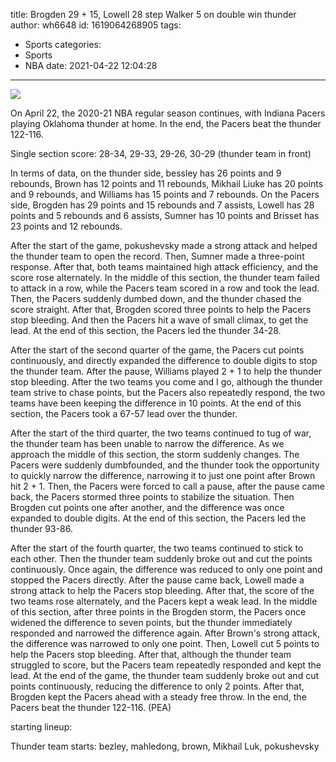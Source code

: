 title: Brogden 29 + 15, Lowell 28 step Walker 5 on double win thunder
author: wh6648
id: 1619064268905
tags: 
- Sports
categories: 
- Sports
- NBA
date: 2021-04-22 12:04:28
---
![](https://p5.itc.cn/q_70/images01/20210422/ed42bff506454b40b338613fdd722b94.jpeg)


On April 22, the 2020-21 NBA regular season continues, with Indiana Pacers playing Oklahoma thunder at home. In the end, the Pacers beat the thunder 122-116.

Single section score: 28-34, 29-33, 29-26, 30-29 (thunder team in front)

In terms of data, on the thunder side, bessley has 26 points and 9 rebounds, Brown has 12 points and 11 rebounds, Mikhail Liuke has 20 points and 9 rebounds, and Williams has 15 points and 7 rebounds. On the Pacers side, Brogden has 29 points and 15 rebounds and 7 assists, Lowell has 28 points and 5 rebounds and 6 assists, Sumner has 10 points and Brisset has 23 points and 12 rebounds.

After the start of the game, pokushevsky made a strong attack and helped the thunder team to open the record. Then, Sumner made a three-point response. After that, both teams maintained high attack efficiency, and the score rose alternately. In the middle of this section, the thunder team failed to attack in a row, while the Pacers team scored in a row and took the lead. Then, the Pacers suddenly dumbed down, and the thunder chased the score straight. After that, Brogden scored three points to help the Pacers stop bleeding. And then the Pacers hit a wave of small climax, to get the lead. At the end of this section, the Pacers led the thunder 34-28.

After the start of the second quarter of the game, the Pacers cut points continuously, and directly expanded the difference to double digits to stop the thunder team. After the pause, Williams played 2 + 1 to help the thunder stop bleeding. After the two teams you come and I go, although the thunder team strive to chase points, but the Pacers also repeatedly respond, the two teams have been keeping the difference in 10 points. At the end of this section, the Pacers took a 67-57 lead over the thunder.

After the start of the third quarter, the two teams continued to tug of war, the thunder team has been unable to narrow the difference. As we approach the middle of this section, the storm suddenly changes. The Pacers were suddenly dumbfounded, and the thunder took the opportunity to quickly narrow the difference, narrowing it to just one point after Brown hit 2 + 1. Then, the Pacers were forced to call a pause, after the pause came back, the Pacers stormed three points to stabilize the situation. Then Brogden cut points one after another, and the difference was once expanded to double digits. At the end of this section, the Pacers led the thunder 93-86.

After the start of the fourth quarter, the two teams continued to stick to each other. Then the thunder team suddenly broke out and cut the points continuously. Once again, the difference was reduced to only one point and stopped the Pacers directly. After the pause came back, Lowell made a strong attack to help the Pacers stop bleeding. After that, the score of the two teams rose alternately, and the Pacers kept a weak lead. In the middle of this section, after three points in the Brogden storm, the Pacers once widened the difference to seven points, but the thunder immediately responded and narrowed the difference again. After Brown's strong attack, the difference was narrowed to only one point. Then, Lowell cut 5 points to help the Pacers stop bleeding. After that, although the thunder team struggled to score, but the Pacers team repeatedly responded and kept the lead. At the end of the game, the thunder team suddenly broke out and cut points continuously, reducing the difference to only 2 points. After that, Brogden kept the Pacers ahead with a steady free throw. In the end, the Pacers beat the thunder 122-116. (PEA)

starting lineup:

Thunder team starts: bezley, mahledong, brown, Mikhail Luk, pokushevsky

